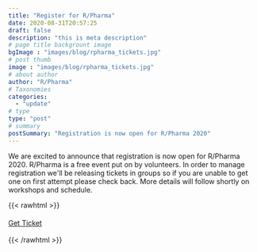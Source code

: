 ```yaml
---
title: "Register for R/Pharma"
date: 2020-08-31T20:57:25
draft: false
description: "this is meta description"
# page title backgrount image
bgImage : "images/blog/rpharma_tickets.jpg"
# post thumb
image : "images/blog/rpharma_tickets.jpg"
# about author
author: "R/Pharma"
# Taxonomies
categories:
  - "update"
# type
type: "post"
# summary
postSummary: "Registration is now open for R/Pharma 2020"
---
```


We are excited to announce that registration is now open for R/Pharma 2020.  R/Pharma is a free event put on by volunteers.  In order to manage registration we'll be releasing tickets in groups so if you are unable to get one on first attempt please check back.  More details will follow shortly on workshops and schedule.

{{< rawhtml >}}
<div class="col-lg-8">
  <div class="info">
    <h4 class="mt-5 mb-4"></h4>
    <a href="https://hopin.to/events/r-pharma-2020" class="btn btn-secondary btn-rounded">Get Ticket</a>
  </div>
  <br/>
</div>
{{< /rawhtml >}}
